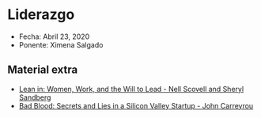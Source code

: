 # Liderazgo

* Fecha: Abril 23, 2020
* Ponente: Ximena Salgado

## Material extra

* [Lean in: Women, Work, and the Will to Lead - Nell Scovell and Sheryl Sandberg](https://www.amazon.com.mx/dp/B00C23CZJC/ref=cm_sw_em_r_mt_dp_U_2sy1EbJC30XRX)
* [Bad Blood: Secrets and Lies in a Silicon Valley Startup - John Carreyrou](https://www.amazon.com/Bad-Blood-Secrets-Silicon-Startup/dp/152473165X)